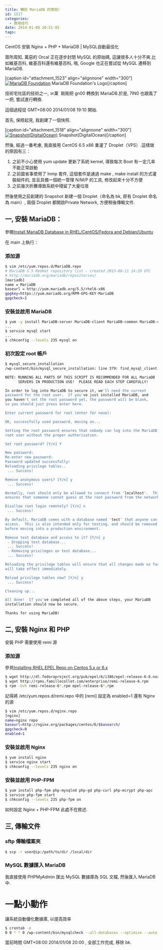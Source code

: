 ```yaml
---
title: 轉投 MariaDB 的懷抱!
id: 1517
categories:
  - 應用技巧
date: 2014-01-08 20:51:05
tags:
---
```


CentOS 安裝 Nginx + PHP + MariaDB | MySQL自動最佳化

眾所周知, 萬惡的 Orcal 正在逐步封閉 MySQL 的原始碼, 這讓很多人十分不爽.比如維基百科, 維基百科還有維基百科, 哦, Google 也正在嘗試從 MySQL 遷移到 MariaDB.

[caption id="attachment_1523" align="alignnone" width="300"][![MariaDB Foundation](/wp-content/uploads/2014/01/ice_logo-5dcea9e47b780ff52f75c3c3304d54827f56211e-300x300.png)](/wp-content/uploads/2014/01/ice_logo-5dcea9e47b780ff52f75c3c3304d54827f56211e.png) MariaDB Foundation's Logo[/caption]

技術宅社區的技術之一, 氺菓  剛剛把 gn00 轉換到 MariaDB.於是, 7IN0 也跟風了一把, 嘗試進行轉換.

這個過程從 GMT+08:00 2014/01/08 19:10 開始.

<!--more-->

首先, 保險起見, 我創建了一個快照.

[caption id="attachment_1518" align="alignnone" width="300"][![Snapshot(DigitalOcean)](/wp-content/uploads/2014/01/H@_5NOHHWXCFOL8GYU-300x151.jpg)](/wp-content/uploads/2014/01/H@_5NOHHWXCFOL8GYU.jpg) Snapshot(DigitalOcean)[/caption]

然後, 經過一番考慮, 我直接用 CentOS 6.5 x86 重灌了 Droplet（VPS）.這樣做的原因有三：

1.  之前不小心使用 yum update 更新了系統 kernel, 導致每次 Boot 有一定几率不能正常啟動
2.  之前圖省事使用了 lnmp 套件, 這個套件是通過 make ,  make install 的方式灌裝組件的, 並且具備一個統一管理 N/M/P 的工具, 修改起來十分不方便
3.  之前幾次折騰導致系統中殘留了大量垃圾

然後使用之前創建的 Snapshot 新建一個 Droplet（命名為 bk, 原有 Droplet 命名為 main）, 兩個 Droplet 都開啟Private Network, 方便稍後傳輸文件.

## 一, 安裝 MariaDB：

參閱[Install MariaDB Database in RHEL/CentOS/Fedora and Debian/Ubuntu](http://www.tecmint.com/install-mariadb-in-linux/ "Install MariaDB Database in RHEL/CentOS/Fedora and Debian/Ubuntu")

在 main 上執行：

### 添加源

```bash
$ vim /etc/yum.repos.d/MariaDB.repo
# MariaDB 5.5 RedHat repository list - created 2013-08-11 14:29 UTC
# http://mariadb.org/mariadb/repositories/
[mariadb]
name = MariaDB
baseurl = http://yum.mariadb.org/5.5/rhel6-x86
gpgkey=https://yum.mariadb.org/RPM-GPG-KEY-MariaDB
gpgcheck=1
```

### 安裝並啟用 MariaDB

```bash
$ yum -y install MariaDB-server MariaDB-client MariaDB-common MariaDB-compat MariaDB-shared
...
$ service mysql start
...
$ chkconfig --levels 235 mysql on
```

### 初次設定 root 帳戶

```bash
$ mysql_secure_installation
/wp-content/bin/mysql_secure_installation: line 379: find_mysql_client: command not found

NOTE: RUNNING ALL PARTS OF THIS SCRIPT IS RECOMMENDED FOR ALL MariaDB
      SERVERS IN PRODUCTION USE!  PLEASE READ EACH STEP CAREFULLY!

In order to log into MariaDB to secure it, we'll need the current
password for the root user.  If you've just installed MariaDB, and
you haven't set the root password yet, the password will be blank,
so you should just press enter here.

Enter current password for root (enter for none):

OK, successfully used password, moving on...

Setting the root password ensures that nobody can log into the MariaDB
root user without the proper authorisation.

Set root password? [Y/n] Y

New password:
Re-enter new password:
Password updated successfully!
Reloading privilege tables..
 ... Success!

Remove anonymous users? [Y/n] y
 ... Success!

Normally, root should only be allowed to connect from 'localhost'.  This
ensures that someone cannot guess at the root password from the network.

Disallow root login remotely? [Y/n] n
 ... Success!

By default, MariaDB comes with a database named 'test' that anyone can
access.  This is also intended only for testing, and should be removed
before moving into a production environment.

Remove test database and access to it? [Y/n] y
 - Dropping test database...
 ... Success!
 - Removing privileges on test database...
 ... Success!

Reloading the privilege tables will ensure that all changes made so far
will take effect immediately.

Reload privilege tables now? [Y/n] y
 ... Success!

Cleaning up...

All done!  If you've completed all of the above steps, your MariaDB
installation should now be secure.

Thanks for using MariaDB!
```

## 二, 安裝 Nginx 和 PHP

安裝 PHP 需要使用 remi 源

### 添加源

參見[Installing RHEL EPEL Repo on Centos 5.x or 6.x](http://www.rackspace.com/knowledge_center/article/installing-rhel-epel-repo-on-centos-5x-or-6x)

```bash
$ wget http://dl.fedoraproject.org/pub/epel/6/i386/epel-release-6-8.noarch.rpm
$ wget http://rpms.famillecollet.com/enterprise/remi-release-6.rpm
$ rpm -Uvh remi-release-6*.rpm epel-release-6*.rpm
```

記得將 /etc/yum.repos.d/remi.repo 中的 [remi] 設定為 enabled=1
還有 Nginx 的源

```bash
$ vim /etc/yum.repos.d/nginx.repo
[nginx]
name=nginx repo
baseurl=http://nginx.org/packages/centos/6/$basearch/
gpgcheck=0
enabled=1
```

### 安裝並啟用 Nginx

```bash
$ yum install nginx
$ service nginx start
$ chkconfig --levels 235 nginx on
```

### 安裝並啟用 PHP-FPM

```bash
$ yum install php-fpm php-mysqlnd php-gd php-curl php-mcrypt php-apc
$ service php-fpm start
$ chkconfig --levels 235 php-fpm on
```

如何設定 Nginx + PHP-FPM 此處不在敘述.

## 三, 傳輸文件

### sftp 傳輸檔案夾

```bash
$ scp -r user@ip:/path/to/dir /local/dir
```

### MySQL 數據匯入 MariaDB

我直接使用 PHPMyAdmin 匯出 MySQL 數據庫為 SQL 文檔, 然後匯入 MariaDB 中.

# 一點小動作

讓系統自動優化數據庫, 以提高效率

```bash
$ crontab -e
0 0 * * 0 /wp-content/bin/mysqlcheck --all-databases --optimize --auto-repair -u root -pYourRootPassword > /dev/null 2>&1
```

當前時間 GMT+08:00 2014/01/08 20:00 , 全部工作完成, 移除 bk.
